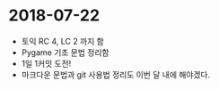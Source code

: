 # 2018-07-22

- 토익 RC 4, LC 2 까지 함
- Pygame 기초 문법 정리함
- 1일 1커밋 도전!
- 마크다운 문법과 git 사용법 정리도 이번 달 내에 해야겠다. 
